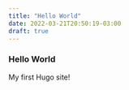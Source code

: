 ```yaml
---
title: "Hello World"
date: 2022-03-21T20:50:19-03:00
draft: true
---
```


### Hello World

My first Hugo site!